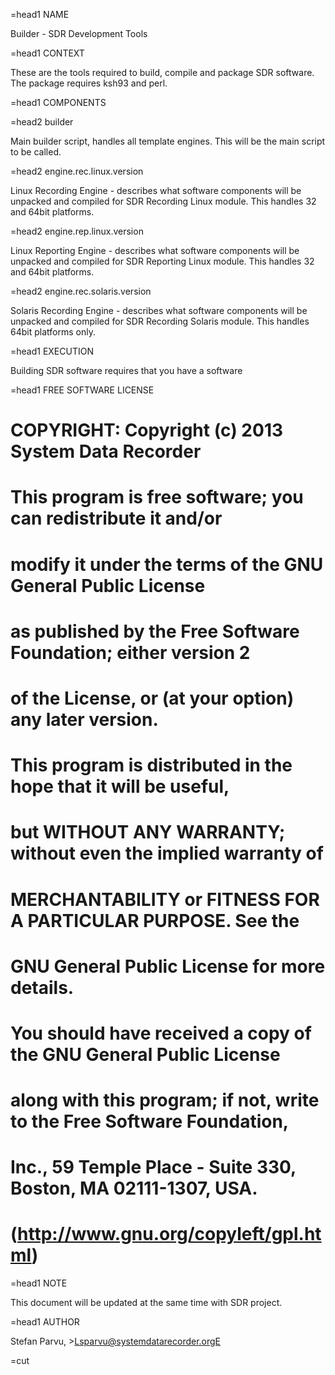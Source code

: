 =head1 NAME

Builder - SDR Development Tools 

=head1 CONTEXT

These are the tools required to build, compile and package SDR 
software. The package requires ksh93 and perl.

=head1 COMPONENTS

=head2 builder

Main builder script, handles all template engines. This will be the main
script to be called. 

=head2 engine.rec.linux.version

Linux Recording Engine - describes what software components will
be unpacked and compiled for SDR Recording Linux module. 
This handles 32 and 64bit platforms.

=head2 engine.rep.linux.version

Linux Reporting Engine - describes what software components will
be unpacked and compiled for SDR Reporting Linux module. 
This handles 32 and 64bit platforms.

=head2 engine.rec.solaris.version

Solaris Recording Engine - describes what software components will
be unpacked and compiled for SDR Recording Solaris module.
This handles 64bit platforms only.

=head1 EXECUTION

Building SDR software requires that you have a software

=head1 FREE SOFTWARE LICENSE

# COPYRIGHT: Copyright (c) 2013 System Data Recorder
#
#  This program is free software; you can redistribute it and/or
#  modify it under the terms of the GNU General Public License
#  as published by the Free Software Foundation; either version 2
#  of the License, or (at your option) any later version.
#
#  This program is distributed in the hope that it will be useful,
#  but WITHOUT ANY WARRANTY; without even the implied warranty of
#  MERCHANTABILITY or FITNESS FOR A PARTICULAR PURPOSE.  See the
#  GNU General Public License for more details.
#
#  You should have received a copy of the GNU General Public License
#  along with this program; if not, write to the Free Software Foundation,
#  Inc., 59 Temple Place - Suite 330, Boston, MA  02111-1307, USA.
#
#  (http://www.gnu.org/copyleft/gpl.html)

=head1 NOTE

This document will be updated at the same time with SDR project.

=head1 AUTHOR

Stefan Parvu, <lt>>Lsparvu@systemdatarecorder.orgE<gt>

=cut

